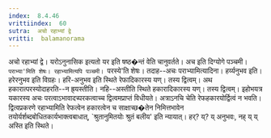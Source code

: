 ```yaml
---
index:  8.4.46
vrittiindex:  60
sutra:  अचो रहाभ्यां द्वे
vritti:  balamanorama 
---
```


अचो रहाभ्यां द्वे। यरोऽनुनासिक इत्यतो यर इति षष्ठ�न्तं वेति चानुवर्तते। अच इति दिग्योगे पञ्चमी। `पराभ्या'मिति शेषः। रहाभ्यामित्यपि पञ्चमी। `परस्ये'ति शेषः। तदाह--अचः पराभ्यामित्यादिना। हर्य्यनुभव इति। हरेरनुभव इति विग्रहः। हरि-अनुभव इति स्थिते रेफादिकारस्य यण्। तस्य द्वित्वम्। अथ हकारात्परस्योदाहरति--न ह्र्यस्तीति। नहि--अस्तीति स्थिते हकारादिकारस्य यण्। तस्य द्वित्वम्। इहोभयत्र यकारस्य अचः परत्वाऽभावादच्परकत्वाच्च द्वित्वमप्राप्तं विधीयते। अत्राऽनचि चेति रेफहकारयोर्द्वित्वं न भवति। द्वित्वप्रकरणे रहाभ्यामिति रेफत्वेन हकारत्वेन च साक्षाच्छ�तेन निमित्तभावेन तयोर्यर्शब्दबोधितकार्यभाक्त्वबाधात्, `श्रुतानुमितयोः श्रुतं बलीय' इति न्यायात्। हर्? य्? य् अनुभवः, नह् य् य् अस्ति इति स्थिते।

